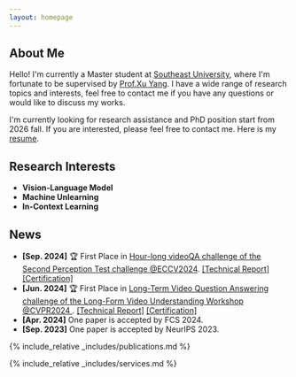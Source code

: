 ```yaml
---
layout: homepage
---
```


## About Me

Hello! I'm currently a Master student at [Southeast University](https://www.seu.edu.cn/), where I'm fortunate to be supervised by [Prof.Xu Yang](https://yxpalmweb.github.io/). I have a wide range of research topics and interests, feel free to contact me if you have any questions or would like to discuss my works.

I'm currently looking for research assistance and PhD position start from 2026 fall. If you are interested, please feel free to contact me. Here is my [resume](./assets/files/wuyongliang_resume.pdf).

## Research Interests
- **Vision-Language Model**
- **Machine Unlearning**
- **In-Context Learning**

## News
- **[Sep. 2024]** 🏆 First Place in [Hour-long videoQA challenge of the Second Perception Test challenge @ECCV2024](https://ptchallenge-workshop.github.io/).
[\[Technical Report\]](https://drive.google.com/file/d/1R0zpIGfviujEjo7deg5IqmJQaPLxHs5J/view) [\[Certification\]](./assets/img/hourlong.pdf)
- **[Jun. 2024]** 🏆 First Place in [Long-Term Video Question Answering challenge of the Long-Form Video Understanding Workshop @CVPR2024 ](https://sites.google.com/view/loveucvpr24/track1).
[\[Technical Report\]](https://arxiv.org/abs/2406.17309) [\[Certification\]](./assets/img/moivechat.pdf)
- **[Apr. 2024]** One paper is accepted by FCS 2024.
- **[Sep. 2023]** One paper is accepted by NeurIPS 2023.

{% include_relative _includes/publications.md %}

{% include_relative _includes/services.md %}



<script type='text/javascript' id='clustrmaps' src='//cdn.clustrmaps.com/map_v2.js?cl=ffffff&w=300&t=tt&d=ObqgpeoqT1b3O21DlyRV6L2rujBvm3r-Lpod84URhy0&cmn=3acc3a&cmo=3acc3a&co=2d78ad&ct=ffffff'></script>
